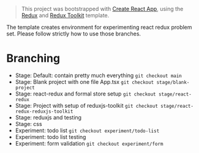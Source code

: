 > This project was bootstrapped with [Create React App](https://github.com/facebook/create-react-app), using the [Redux](https://redux.js.org/) and [Redux Toolkit](https://redux-toolkit.js.org/) template.

The template creates environment for experimenting react redux problem set. Please follow strictly how to use those branches.

# Branching

* Stage: Default: contain pretty much everything `git checkout main`
* Stage: Blank project with one file App.tsx `git checkout stage/blank-project`
* Stage: react-redux and formal store setup `git checkout stage/react-redux`
* Stage: Project with setup of reduxjs-toolkit `git checkout stage/react-redux-reduxjs-toolkit`
* Stage: reduxjs and testing
* Stage: css
* Experiment: todo list `git checkout experiment/todo-list`
* Experiment: todo list testing
* Experiment: form validation `git checkout experiment/form`
